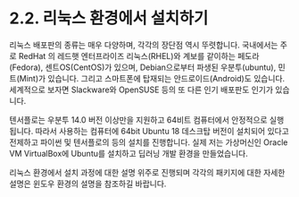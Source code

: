 # 2.2.    리눅스 환경에서 설치하기

  
리눅스 배포판의 종류는 매우 다양하며, 각각의 장단점 역시 뚜렷합니다. 국내에서는 주로 RedHat 의 레드햇 엔터프라이즈 리눅스\(RHEL\)와 계보를 같이하는 페도라\(Fedora\), 센트OS\(CentOS\)가 있으며, Debian으로부터 파생된 우분투\(ubuntu\), 민트\(Mint\)가 있습니다. 그리고 스마트폰에 탑재되는 안드로이드\(Android\)도 있습니다. 세계적으로 보자면 Slackware와 OpenSUSE 등의 또 다른 인기 배포판도 인기가 있습니다.

텐서플로는 우분투 14.0 버전 이상만을 지원하고 64비트 컴퓨터에서 안정적으로 실행됩니다. 따라서 사용하는 컴퓨터에 64bit Ubuntu 18 데스크탑 버전이 설치되어 있다고 전제하고 파이썬 및 텐서플로의 등의 설치를 진행합니다. 실제 저는 가상머신인 Oracle VM VirtualBox에 Ubuntu를 설치하고 딥러닝 개발 환경을 만들었습니다.

리눅스 환경에서 설치 과정에 대한 설명 위주로 진행되며 각각의 패키지에 대한 자세한 설명은 윈도우 환경의 설명을 참조하길 바랍니다.

